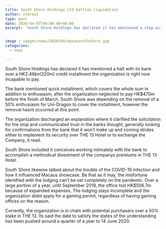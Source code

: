 ```yaml
---
title: South Shore Holdings Ltd battles liquidation
author: xforeal 
type: post
date: 2020-04-07T00:00:00+00:00
excerpt: 'South Shore Holdings has declared it has mentioned a stop with its bank over a HK$2 '


image : images/news/2020/04/macausouthshore.jpg
categories:
  - news

---
```

South Shore Holdings has declared it has mentioned a halt with its bank over a HK$2.48bn ($320m) credit installment the organization is right now incapable to pay. 

The bank mentioned quick installment, which covers the whole sum in addition to enthusiasm, after the organization neglected to pay HK$470m before the finish of March. South Shore was depending on the removal of a 50&percnt; enthusiasm for Uni-Dragon to cover the installment, however the removal hasnt occurred at this point. 

The organization discharged an explanation where it clarified the solicitation for the stop and communicated trust in the banks thought, generally looking for confirmations from the bank that it won&#8217;t make up and coming strides either to implement its security over THE 13 Hotel or to exchange the Company, it read. 

South Shore included it conceives working intimately with the bank to accomplish a methodical divestment of the companys premiums in THE 13 Hotel. 

South Shore likewise talked about the trouble of the COVID-19 infection and how it influenced Macaus showcase. Be that as it may, the misfortune identified with the lodging can&#8217;t be set completely on the pandemic. Over a large portion of a year, until September 2019, the office lost HK$506.7m because of expanded expenses. The lodging stays incomplete and the organization didnt apply for a gaming permit, regardless of having gaming offices on the reason. 

Currently, the organization is in chats with potential purchasers over a 50&percnt; stake in THE 13. Its said the date to satisfy the states of the understanding has been pushed around a quarter of a year to 14 June 2020.